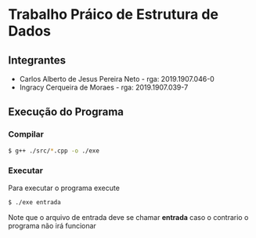 # Trabalho Práico de Estrutura de Dados

## Integrantes

* Carlos Alberto de Jesus Pereira Neto - rga: 2019.1907.046-0
* Ingracy Cerqueira de Moraes - rga: 2019.1907.039-7

## Execução do Programa

### Compilar

```bash
$ g++ ./src/*.cpp -o ./exe
```

### Executar
Para executar o programa execute 

```bash
$ ./exe entrada
```
Note que o arquivo de entrada deve se chamar **entrada** caso o contrario o programa não irá funcionar